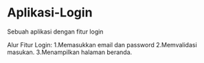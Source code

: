 # Aplikasi-Login
Sebuah aplikasi dengan fitur login

Alur Fitur Login:
1.Memasukkan email dan password
2.Memvalidasi masukan.
3.Menampilkan halaman beranda.
